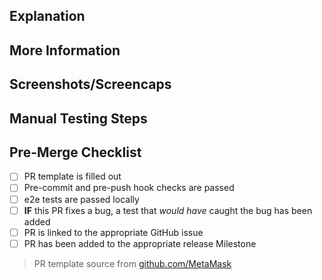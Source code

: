 ## Explanation

<!--
Thanks for the pull request. Take a moment to answer these questions so that reviewers have the information they need to properly understand your changes:

* What is the current state of things and why does it need to change?
* What is the solution your changes offer and how does it work?

Below is a template to give you some ideas. Feel free to use your own words!

Currently, ...

This is a problem because ...

In order to solve this problem, this pull request ...
-->

## More Information

<!--
Are there any issues, Slack conversations, Zendesk issues, user stories, etc. reviewers should consult to understand this pull request better? For instance:

* Fixes #12345
* See: #67890
-->

## Screenshots/Screencaps

<!-- If you're making a change to the UI, make sure to capture a screenshot or a short video showing off your work! -->

## Manual Testing Steps

<!--
How should reviewers and QA manually test your changes? For instance:

- Go to this screen
- Do this
- Then do this
-->

## Pre-Merge Checklist

- [ ] PR template is filled out
- [ ] Pre-commit and pre-push hook checks are passed
- [ ] e2e tests are passed locally
- [ ] **IF** this PR fixes a bug, a test that _would have_ caught the bug has been added
- [ ] PR is linked to the appropriate GitHub issue
- [ ] PR has been added to the appropriate release Milestone

> PR template source from [github.com/MetaMask](https://github.com/MetaMask)
